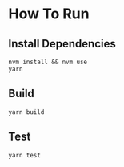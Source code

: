 # How To Run

## Install Dependencies
`nvm install && nvm use`  
`yarn`  

## Build
`yarn build`  

## Test
`yarn test`  
